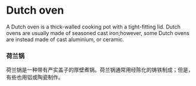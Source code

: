 # Dutch oven

A Dutch oven is a thick-walled cooking pot with a tight-fitting lid. Dutch ovens are usually made of seasoned cast iron;however, some Dutch ovens are instead made of cast aluminium, or ceramic.

### 荷兰锅

荷兰锅是一种带有严实盖子的厚壁煮锅。荷兰锅通常用经陈化的铸铁制成；但是，有些也用铝或陶瓷制作。

 